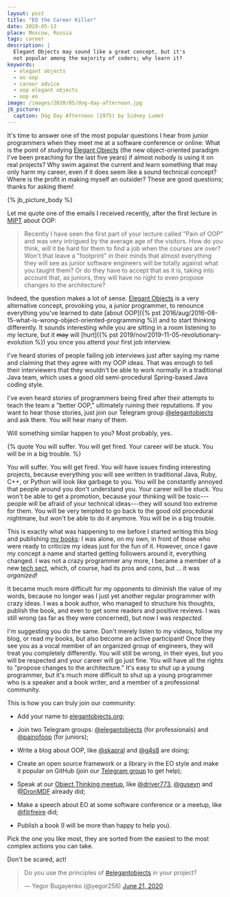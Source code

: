 ```yaml
---
layout: post
title: "EO the Career Killer"
date: 2020-05-13
place: Moscow, Russia
tags: career
description: |
  Elegant Objects may sound like a great concept, but it's
  not popular among the majority of coders; why learn it?
keywords:
  - elegant objects
  - eo oop
  - career advice
  - oop elegant objects
  - oop eo
image: /images/2020/05/dog-day-afternoon.jpg
jb_picture:
  caption: Dog Day Afternoon (1975) by Sidney Lumet
---
```


It's time to answer one of the most popular questions I hear from junior
programmers when they meet me at a software conference or online: What is
the point of studying [Elegant Objects](https://www.elegantobjects.org)
(the new object-oriented paradigm I've been preaching for the last five years)
if almost nobody is using it on real projects?
Why swim against the current and learn something that may only harm
my career, even if it does seem like a sound technical concept? Where is the
profit in making myself an outsider? These are good questions; thanks for asking them!

<!--more-->

{% jb_picture_body %}

Let me quote one of the emails I received recently, after
the first lecture in [MIPT](https://youtu.be/aLaDDoT2v54) about OOP:

> Recently I have seen the first part of your lecture called "Pain of OOP"
and was very intrigued by the average age of the visitors. How do you think,
will it be hard for them to find a job when the courses are over?
Won't that leave a "footprint" in their minds that almost everything they
will see as junior software engineers will be totally against what you
taught them? Or do they have to accept that as it is, taking into
account that, as juniors, they will have no right to even
propose changes to the architecture?

Indeed, the question makes a lot of sense. [Elegant Objects](https://www.elegantobjects.org)
is a very alternative concept, provoking you, a junior programmer, to renounce everything
you've learned to date [about OOP]({% pst 2016/aug/2016-08-15-what-is-wrong-object-oriented-programming %})
and to start thinking differently. It sounds
interesting while you are sitting in a room listening to my lecture, but it
<del>may</del> will [hurt]({% pst 2019/nov/2019-11-05-revolutionary-evolution %})
you once you attend your first job interview.

I've heard stories of people failing job interviews just after saying my
name and claiming that they agree with my OOP ideas. That was enough to
tell their interviewers that they wouldn't be able to work normally in a traditional
Java team, which uses a good old semi-procedural Spring-based Java
coding style.

I've even heard stories of programmers being fired after their attempts to teach
the team a "better OOP," ultimately ruining their reputations. If you want
to hear those stories, just join our Telegram group [@elegantobjects](https://t.me/elegantobjects)
and ask there. You will hear many of them.

Will something similar happen to you? Most probably, yes.

{% quote You will suffer. You will get fired. Your career will be stuck. You will be in a big trouble. %}

You will suffer. You will get fired. You will have issues finding interesting
projects, because everything you will see written in traditional Java, Ruby, C++,
or Python will look like garbage to you. You will be constantly annoyed that
people around you don't understand you. Your career will be stuck. You
won't be able to get a promotion, because your thinking will be toxic---people
will be afraid of your technical ideas---they will sound too extreme
for them. You will be very tempted to go back to the good old procedural
nightmare, but won't be able to do it anymore. You will be in a big trouble.

This is exactly what was happening to me before I started writing this blog
and publishing [my books](/books.html): I was alone, on my own, in front of those who were
ready to criticize my ideas just for the fun of it. However, once I gave my concept
a name and started getting followers around it, everything changed. I was
not a crazy programmer any more, I became a member of a new [tech sect](https://www.elegantobjects.org),
which, of course, had its pros and cons, but ... it was _organized_!

It became much more difficult for my opponents to diminish the value of my
words, because no longer was I just yet another regular programmer with crazy ideas.
I was a book author, who managed to structure his thoughts, publish the book,
and even to get some readers and positive reviews. I was still wrong (as far
as they were concerned), but now I was _respected_.

I'm suggesting you do the same. Don't merely listen to my videos,
follow my blog, or read my books, but also become an active participant!
Once they see you as a vocal member of an organized group of engineers,
they will treat you completely differently.
You will still be wrong, in their eyes, but you will be respected and your career will
go just fine. You will have all the rights to "propose changes to the
architecture." It's easy to shut up a young programmer, but it's much
more difficult to shut up a young programmer who is a speaker and a book
writer, and a member of a professional community.

This is how you can truly join our community:

  * Add your name to [elegantobjects.org](https://www.elegantobjects.org);

  * Join two Telegram groups:
    [@elegantobjects](https://t.me/elegantobjects) (for professionals)
    and
    [@painofoop](https://t.me/painofoop) (for juniors);

  * Write a blog about OOP, like [@skapral](https://www.pragmaticobjects.com/)
    and [@g4s8](https://g4s8.wtf/) are doing;

  * Create an open source framework or a library in the EO style
    and make it popular on GitHub
    (join our [Telegram group](https://t.me/elegantobjects) to get help);

  * Speak at our [Object Thinking meetup](https://www.meetup.com/Object-Thinking/),
    like [@driver773](https://youtu.be/Z61mvuzLtbg),
    [@guseyn](https://youtu.be/Ptz6kJ3NXGI) and
    [@DronMDF](https://youtu.be/EbmJoolbQZw) already did;

  * Make a speech about EO at some software conference or a meetup,
    like [@filrfreire](https://www.youtube.com/watch?v=LlkptvKK6Mw) did;

  * Publish a book (I will be more than happy to help you).

Pick the one you like most, they are sorted from the easiest to the
most complex actions you can take.

Don't be scared, act!

<blockquote class="twitter-tweet"><p lang="en" dir="ltr">Do you use the principles of <a href="https://twitter.com/hashtag/elegantobjects?src=hash&amp;ref_src=twsrc%5Etfw">#elegantobjects</a> in your project?</p>&mdash; Yegor Bugayenko (@yegor256) <a href="https://twitter.com/yegor256/status/1274792685681901571?ref_src=twsrc%5Etfw">June 21, 2020</a></blockquote> <script async src="https://platform.twitter.com/widgets.js" charset="utf-8"></script>
